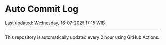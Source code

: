 # Auto Commit Log

Last updated: Wednesday, 16-07-2025 17:15 WIB

---

This repository is automatically updated every 2 hour using GitHub Actions.

